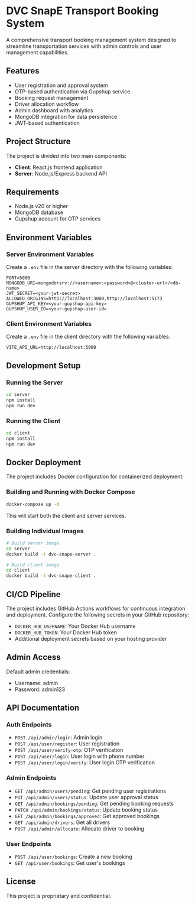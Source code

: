 # DVC SnapE Transport Booking System

A comprehensive transport booking management system designed to streamline transportation services with admin controls and user management capabilities.

## Features

- User registration and approval system
- OTP-based authentication via Gupshup service
- Booking request management
- Driver allocation workflow
- Admin dashboard with analytics
- MongoDB integration for data persistence
- JWT-based authentication

## Project Structure

The project is divided into two main components:

- **Client**: React.js frontend application
- **Server**: Node.js/Express backend API

## Requirements

- Node.js v20 or higher
- MongoDB database
- Gupshup account for OTP services

## Environment Variables

### Server Environment Variables
Create a `.env` file in the server directory with the following variables:

```
PORT=5000
MONGODB_URI=mongodb+srv://<username>:<password>@<cluster-url>/<db-name>
JWT_SECRET=<your-jwt-secret>
ALLOWED_ORIGINS=http://localhost:3000,http://localhost:5173
GUPSHUP_API_KEY=<your-gupshup-api-key>
GUPSHUP_USER_ID=<your-gupshup-user-id>
```

### Client Environment Variables
Create a `.env` file in the client directory with the following variables:

```
VITE_API_URL=http://localhost:5000
```

## Development Setup

### Running the Server

```bash
cd server
npm install
npm run dev
```

### Running the Client

```bash
cd client
npm install
npm run dev
```

## Docker Deployment

The project includes Docker configuration for containerized deployment:

### Building and Running with Docker Compose

```bash
docker-compose up -d
```

This will start both the client and server services.

### Building Individual Images

```bash
# Build server image
cd server
docker build -t dvc-snape-server .

# Build client image
cd client
docker build -t dvc-snape-client .
```

## CI/CD Pipeline

The project includes GitHub Actions workflows for continuous integration and deployment. Configure the following secrets in your GitHub repository:

- `DOCKER_HUB_USERNAME`: Your Docker Hub username
- `DOCKER_HUB_TOKEN`: Your Docker Hub token
- Additional deployment secrets based on your hosting provider

## Admin Access

Default admin credentials:
- Username: admin
- Password: admin123

## API Documentation

### Auth Endpoints
- `POST /api/admin/login`: Admin login
- `POST /api/user/register`: User registration
- `POST /api/user/verify-otp`: OTP verification
- `POST /api/user/login`: User login with phone number
- `POST /api/user/login/verify`: User login OTP verification

### Admin Endpoints
- `GET /api/admin/users/pending`: Get pending user registrations
- `PUT /api/admin/users/status`: Update user approval status
- `GET /api/admin/bookings/pending`: Get pending booking requests
- `PATCH /api/admin/bookings/status`: Update booking status
- `GET /api/admin/bookings/approved`: Get approved bookings
- `GET /api/admin/drivers`: Get all drivers
- `POST /api/admin/allocate`: Allocate driver to booking

### User Endpoints
- `POST /api/user/bookings`: Create a new booking
- `GET /api/user/bookings`: Get user's bookings

## License

This project is proprietary and confidential.